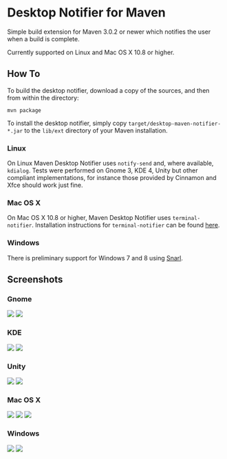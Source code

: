 
# Desktop Notifier for Maven

Simple build extension for Maven 3.0.2 or newer which notifies the user when a build is complete.

Currently supported on Linux and Mac OS X 10.8 or higher.

## How To ##

To build the desktop notifier, download a copy of the sources, and then from within the directory:

    mvn package

To install the desktop notifier, simply copy `target/desktop-maven-notifier-*.jar` to the `lib/ext` directory of your Maven installation.

### Linux ###
On Linux Maven Desktop Notifier uses `notify-send` and, where available, `kdialog`. Tests were performed on  Gnome 3, KDE 4, Unity 
but other compliant implementations, for instance those provided by Cinnamon and Xfce should work just fine.

### Mac OS X ###
On Mac OS X 10.8 or higher, Maven Desktop Notifier uses `terminal-notifier`. Installation instructions for `terminal-notifier` can be found
[here](https://github.com/alloy/terminal-notifier/).

### Windows ###
There is preliminary support for Windows 7 and 8 using [Snarl](http://sourceforge.net/projects/snarlwin/).

## Screenshots

### Gnome

![](https://raw.github.com/wiki/rombert/maven-desktop-notifier/images/maven-desktop-notifier-gnome.png)
![](https://raw.github.com/wiki/rombert/maven-desktop-notifier/images/maven-desktop-notifier-gnome-failure.png)

### KDE

![](https://raw.github.com/wiki/rombert/maven-desktop-notifier/images/maven-desktop-notifier-kde.png)
![](https://raw.github.com/wiki/rombert/maven-desktop-notifier/images/maven-desktop-notifier-kde-failure.png)

### Unity

![](https://raw.github.com/wiki/rombert/maven-desktop-notifier/images/maven-desktop-notifier-unity.png)
![](https://raw.github.com/wiki/rombert/maven-desktop-notifier/images/maven-desktop-notifier-unity-failure.png)

### Mac OS X
![](https://raw.github.com/wiki/rombert/maven-desktop-notifier/images/maven-desktop-notifier-macosx.png)
![](https://raw.github.com/wiki/rombert/maven-desktop-notifier/images/maven-desktop-notifier-macosx-failure.png)
![](https://raw.github.com/wiki/rombert/maven-desktop-notifier/images/maven-desktop-notifier-macosx-notification-centre.png)

### Windows
![](https://raw.github.com/wiki/rombert/maven-desktop-notifier/images/maven-desktop-notifier-windows.png)
![](https://raw.github.com/wiki/rombert/maven-desktop-notifier/images/maven-desktop-notifier-windows-failure.png)
